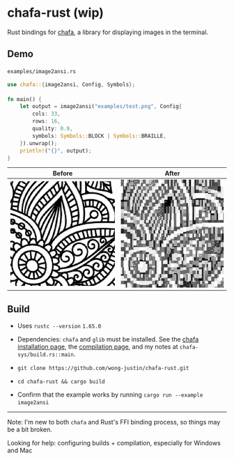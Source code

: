 # chafa-rust (wip)

Rust bindings for [chafa](https://github.com/hpjansson/chafa), a library for displaying images in the terminal.

## Demo

`examples/image2ansi.rs`

```rust
use chafa::{image2ansi, Config, Symbols};

fn main() {
    let output = image2ansi("examples/test.png", Config{ 
        cols: 33,
        rows: 16,
        quality: 0.9,
        symbols: Symbols::BLOCK | Symbols::BRAILLE,
    }).unwrap();
    println!("{}", output);
}
```

| Before                                       | After                                                               |
|----------------------------------------------|---------------------------------------------------------------------|
| ![original flowery image](examples/test.png) | ![flowery image displayed in terminal](examples/output_capture.png) |

## Build

- Uses `rustc --version` `1.65.0`

- Dependencies: `chafa` and `glib` must be installed. See the [chafa installation page](https://hpjansson.org/chafa/download/), the [compilation page](https://hpjansson.org/chafa/ref/chafa-building.html), and my notes at `chafa-sys/build.rs::main`.

- `git clone https://github.com/wong-justin/chafa-rust.git`

- `cd chafa-rust && cargo build`

- Confirm that the example works by running `cargo run --example image2ansi`

---

Note: I'm new to both `chafa` and Rust's FFI binding process, so things may be a bit broken.

Looking for help: configuring builds + compilation, especially for Windows and Mac
